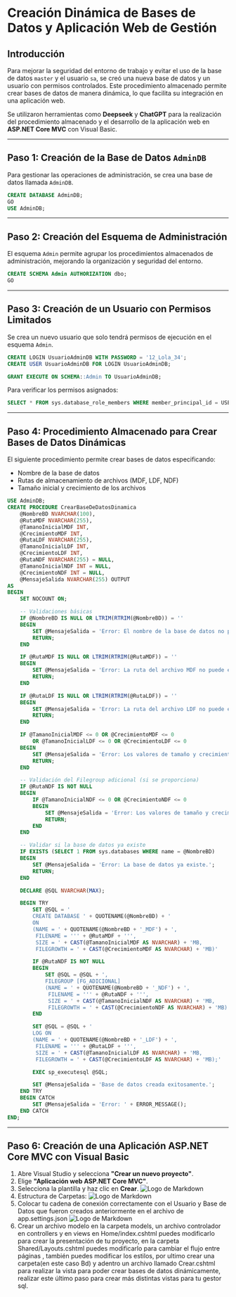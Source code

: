 # Creación Dinámica de Bases de Datos y Aplicación Web de Gestión

## Introducción
Para mejorar la seguridad del entorno de trabajo y evitar el uso de la base de datos `master` y el usuario `sa`, se creó una nueva base de datos y un usuario con permisos controlados. Este procedimiento almacenado permite crear bases de datos de manera dinámica, lo que facilita su integración en una aplicación web.

Se utilizaron herramientas como **Deepseek** y **ChatGPT** para la realización del procedimiento almacenado y el desarrollo de la aplicación web en **ASP.NET Core MVC** con Visual Basic.

---

## Paso 1: Creación de la Base de Datos `AdminDB`
Para gestionar las operaciones de administración, se crea una base de datos llamada `AdminDB`.

```sql
CREATE DATABASE AdminDB;
GO
USE AdminDB;
```

---

## Paso 2: Creación del Esquema de Administración
El esquema `Admin` permite agrupar los procedimientos almacenados de administración, mejorando la organización y seguridad del entorno.

```sql
CREATE SCHEMA Admin AUTHORIZATION dbo;
GO
```

---

## Paso 3: Creación de un Usuario con Permisos Limitados
Se crea un nuevo usuario que solo tendrá permisos de ejecución en el esquema `Admin`.

```sql
CREATE LOGIN UsuarioAdminDB WITH PASSWORD = '12_Lola_34';
CREATE USER UsuarioAdminDB FOR LOGIN UsuarioAdminDB;

GRANT EXECUTE ON SCHEMA::Admin TO UsuarioAdminDB;
```

Para verificar los permisos asignados:

```sql
SELECT * FROM sys.database_role_members WHERE member_principal_id = USER_ID('UsuarioAdminDB');
```

---

## Paso 4: Procedimiento Almacenado para Crear Bases de Datos Dinámicas
El siguiente procedimiento permite crear bases de datos especificando:
- Nombre de la base de datos
- Rutas de almacenamiento de archivos (MDF, LDF, NDF)
- Tamaño inicial y crecimiento de los archivos

```sql
USE AdminDB;
CREATE PROCEDURE CrearBaseDeDatosDinamica
    @NombreBD NVARCHAR(100),
    @RutaMDF NVARCHAR(255),
    @TamanoInicialMDF INT,
    @CrecimientoMDF INT,
    @RutaLDF NVARCHAR(255),
    @TamanoInicialLDF INT,
    @CrecimientoLDF INT,
    @RutaNDF NVARCHAR(255) = NULL,
    @TamanoInicialNDF INT = NULL,
    @CrecimientoNDF INT = NULL,
    @MensajeSalida NVARCHAR(255) OUTPUT
AS
BEGIN
    SET NOCOUNT ON;

    -- Validaciones básicas
    IF @NombreBD IS NULL OR LTRIM(RTRIM(@NombreBD)) = ''
    BEGIN
        SET @MensajeSalida = 'Error: El nombre de la base de datos no puede estar vacío.';
        RETURN;
    END

    IF @RutaMDF IS NULL OR LTRIM(RTRIM(@RutaMDF)) = ''
    BEGIN
        SET @MensajeSalida = 'Error: La ruta del archivo MDF no puede estar vacía.';
        RETURN;
    END

    IF @RutaLDF IS NULL OR LTRIM(RTRIM(@RutaLDF)) = ''
    BEGIN
        SET @MensajeSalida = 'Error: La ruta del archivo LDF no puede estar vacía.';
        RETURN;
    END

    IF @TamanoInicialMDF <= 0 OR @CrecimientoMDF <= 0
        OR @TamanoInicialLDF <= 0 OR @CrecimientoLDF <= 0
    BEGIN
        SET @MensajeSalida = 'Error: Los valores de tamaño y crecimiento deben ser mayores a cero.';
        RETURN;
    END

    -- Validación del Filegroup adicional (si se proporciona)
    IF @RutaNDF IS NOT NULL
    BEGIN
        IF @TamanoInicialNDF <= 0 OR @CrecimientoNDF <= 0
        BEGIN
            SET @MensajeSalida = 'Error: Los valores de tamaño y crecimiento del Filegroup secundario deben ser mayores a cero.';
            RETURN;
        END
    END

    -- Validar si la base de datos ya existe
    IF EXISTS (SELECT 1 FROM sys.databases WHERE name = @NombreBD)
    BEGIN
        SET @MensajeSalida = 'Error: La base de datos ya existe.';
        RETURN;
    END

    DECLARE @SQL NVARCHAR(MAX);

    BEGIN TRY
        SET @SQL = '
        CREATE DATABASE ' + QUOTENAME(@NombreBD) + '
        ON 
        (NAME = ' + QUOTENAME(@NombreBD + '_MDF') + ', 
         FILENAME = ''' + @RutaMDF + ''', 
         SIZE = ' + CAST(@TamanoInicialMDF AS NVARCHAR) + 'MB, 
         FILEGROWTH = ' + CAST(@CrecimientoMDF AS NVARCHAR) + 'MB)'

        IF @RutaNDF IS NOT NULL
        BEGIN
            SET @SQL = @SQL + ',
            FILEGROUP [FG_ADICIONAL] 
            (NAME = ' + QUOTENAME(@NombreBD + '_NDF') + ',
             FILENAME = ''' + @RutaNDF + ''',
             SIZE = ' + CAST(@TamanoInicialNDF AS NVARCHAR) + 'MB,
             FILEGROWTH = ' + CAST(@CrecimientoNDF AS NVARCHAR) + 'MB)'
        END

        SET @SQL = @SQL + '
        LOG ON 
        (NAME = ' + QUOTENAME(@NombreBD + '_LDF') + ', 
         FILENAME = ''' + @RutaLDF + ''', 
         SIZE = ' + CAST(@TamanoInicialLDF AS NVARCHAR) + 'MB, 
         FILEGROWTH = ' + CAST(@CrecimientoLDF AS NVARCHAR) + 'MB);'

        EXEC sp_executesql @SQL;

        SET @MensajeSalida = 'Base de datos creada exitosamente.';
    END TRY
    BEGIN CATCH
        SET @MensajeSalida = 'Error: ' + ERROR_MESSAGE();
    END CATCH
END;
```

---

## Paso 6: Creación de una Aplicación ASP.NET Core MVC con Visual Basic

1. Abre Visual Studio y selecciona **"Crear un nuevo proyecto"**.
2. Elige **"Aplicación web ASP.NET Core MVC"**.
3. Selecciona la plantilla y haz clic en **Crear**.
![Logo de Markdown](/Imagenes/C1.png)
4. Estructura de Carpetas:
![Logo de Markdown](/Imagenes/C2.png)
5. Colocar tu cadena de conexión correctamente con el Usuario y Base de Datos que fueron creados anteriormente en el archivo de app.settings.json
![Logo de Markdown](/Imagenes/C3.png)
6. Crear un archivo modelo en la carpeta models, un archivo controlador en controllers y en views en Home/index.cshtml puedes modificarlo para crear la presentación de tu proyecto, en la carpeta Shared/Layouts.cshtml puedes modificarlo para cambiar el flujo entre páginas , también puedes modificar los estilos, por ultimo crear una carpeta(en este caso Bd) y adentro un archivo llamado Crear.cshtml para realizar la vista para poder crear bases de datos dinámicamente, realizar este último paso para crear más distintas vistas para tu gestor sql.     
